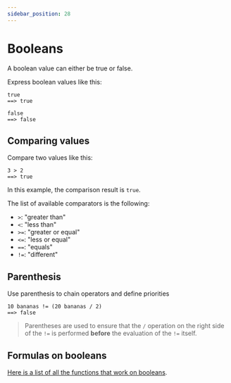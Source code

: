 ```yaml
---
sidebar_position: 28
---
```


# Booleans

A boolean value can either be true or false.

Express boolean values like this:

```deci live
true
==> true
```

```deci live
false
==> false
```

## Comparing values

Compare two values like this:

```deci live
3 > 2
==> true
```

In this example, the comparison result is `true`.

The list of available comparators is the following:

- `>`: "greater than"
- `<`: "less than"
- `>=`: "greater or equal"
- `<=`: "less or equal"
- `==`: "equals"
- `!=`: "different"

## Parenthesis

Use parenthesis to chain operators and define priorities

```deci live
10 bananas != (20 bananas / 2)
==> false
```

> Parentheses are used to ensure that the `/` operation on the right side of the `!=` is performed **before** the evaluation of the `!=` itself.

## Formulas on booleans

[Here is a list of all the functions that work on booleans](/docs/built-in-formulas/formulas-for-booleans).
